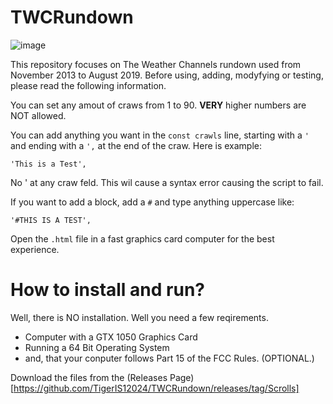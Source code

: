 # TWCRundown

![image](https://github.com/user-attachments/assets/4e5cc5a1-2345-48fa-aa9c-5ef20bd3ab3f)


This repository focuses on The Weather Channels rundown used from November 2013 to August 2019. Before using, adding, modyfying or testing, please read the following information.

You can set any amout of craws from 1 to 90. **VERY** higher numbers are NOT allowed. 

You can add anything you want in the ``const crawls`` line, starting with a ``'`` and ending with a ``',`` at the end of the craw. Here is example:
```
'This is a Test',
```

No ' at any craw feld. This wil cause a syntax error causing the script to fail.

If you want to add a block, add a ``#`` and type anything uppercase like:

```
'#THIS IS A TEST',
```

Open the ``.html`` file in a fast graphics card computer for the best experience.




# How to install and run?

Well, there is NO installation. Well you need a few reqirements.

- Computer with a GTX 1050 Graphics Card
- Running a 64 Bit Operating System
- and, that your conputer follows Part 15 of the FCC Rules. (OPTIONAL.)


Download the files from the (Releases Page)[https://github.com/TigerIS12024/TWCRundown/releases/tag/Scrolls]
